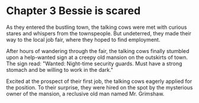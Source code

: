 # Chapter 3 Bessie is scared
As they entered the bustling town, the talking cows were met with curious stares and whispers from the townspeople. But undeterred, they made their way to the local job fair, where they hoped to find employment.

After hours of wandering through the fair, the talking cows finally stumbled upon a help-wanted sign at a creepy old mansion on the outskirts of town. The sign read: "Wanted: Night-time security guards. Must have a strong stomach and be willing to work in the dark."

Excited at the prospect of their first job, the talking cows eagerly applied for the position. To their surprise, they were hired on the spot by the mysterious owner of the mansion, a reclusive old man named Mr. Grimshaw.


